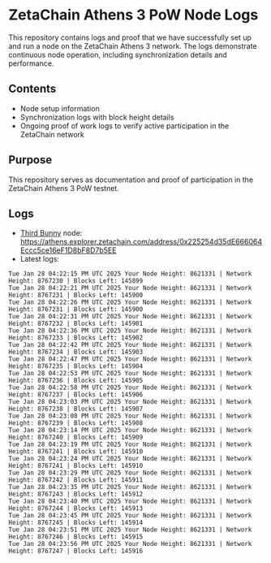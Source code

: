 # ZetaChain Athens 3 PoW Node Logs
This repository contains logs and proof that we have successfully set up and run a node on the ZetaChain Athens 3 network. The logs demonstrate continuous node operation, including synchronization details and performance.

## Contents
- Node setup information
- Synchronization logs with block height details
- Ongoing proof of work logs to verify active participation in the ZetaChain network

## Purpose
This repository serves as documentation and proof of participation in the ZetaChain Athens 3 PoW testnet.

## Logs

- [Third Bunny](https://thirdbunny.xyz/) node: https://athens.explorer.zetachain.com/address/0x225254d35dE666064Eccc5ce16eF1D8bF8D7b5EE
- Latest logs:
```
Tue Jan 28 04:22:15 PM UTC 2025 Your Node Height: 8621331 | Network Height: 8767230 | Blocks Left: 145899
Tue Jan 28 04:22:21 PM UTC 2025 Your Node Height: 8621331 | Network Height: 8767231 | Blocks Left: 145900
Tue Jan 28 04:22:26 PM UTC 2025 Your Node Height: 8621331 | Network Height: 8767231 | Blocks Left: 145900
Tue Jan 28 04:22:31 PM UTC 2025 Your Node Height: 8621331 | Network Height: 8767232 | Blocks Left: 145901
Tue Jan 28 04:22:36 PM UTC 2025 Your Node Height: 8621331 | Network Height: 8767233 | Blocks Left: 145902
Tue Jan 28 04:22:42 PM UTC 2025 Your Node Height: 8621331 | Network Height: 8767234 | Blocks Left: 145903
Tue Jan 28 04:22:47 PM UTC 2025 Your Node Height: 8621331 | Network Height: 8767235 | Blocks Left: 145904
Tue Jan 28 04:22:53 PM UTC 2025 Your Node Height: 8621331 | Network Height: 8767236 | Blocks Left: 145905
Tue Jan 28 04:22:58 PM UTC 2025 Your Node Height: 8621331 | Network Height: 8767237 | Blocks Left: 145906
Tue Jan 28 04:23:03 PM UTC 2025 Your Node Height: 8621331 | Network Height: 8767238 | Blocks Left: 145907
Tue Jan 28 04:23:08 PM UTC 2025 Your Node Height: 8621331 | Network Height: 8767239 | Blocks Left: 145908
Tue Jan 28 04:23:14 PM UTC 2025 Your Node Height: 8621331 | Network Height: 8767240 | Blocks Left: 145909
Tue Jan 28 04:23:19 PM UTC 2025 Your Node Height: 8621331 | Network Height: 8767241 | Blocks Left: 145910
Tue Jan 28 04:23:24 PM UTC 2025 Your Node Height: 8621331 | Network Height: 8767241 | Blocks Left: 145910
Tue Jan 28 04:23:29 PM UTC 2025 Your Node Height: 8621331 | Network Height: 8767242 | Blocks Left: 145911
Tue Jan 28 04:23:35 PM UTC 2025 Your Node Height: 8621331 | Network Height: 8767243 | Blocks Left: 145912
Tue Jan 28 04:23:40 PM UTC 2025 Your Node Height: 8621331 | Network Height: 8767244 | Blocks Left: 145913
Tue Jan 28 04:23:45 PM UTC 2025 Your Node Height: 8621331 | Network Height: 8767245 | Blocks Left: 145914
Tue Jan 28 04:23:51 PM UTC 2025 Your Node Height: 8621331 | Network Height: 8767246 | Blocks Left: 145915
Tue Jan 28 04:23:56 PM UTC 2025 Your Node Height: 8621331 | Network Height: 8767247 | Blocks Left: 145916
```
